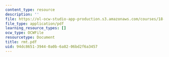 ```yaml
---
content_type: resource
description: ''
file: https://ol-ocw-studio-app-production.s3.amazonaws.com/courses/18-996-random-matrix-theory-and-its-applications-spring-2004/94dc865139440a0b6a8206bd2f6a3457_rmt.pdf
file_type: application/pdf
learning_resource_types: []
ocw_type: OCWFile
resourcetype: Document
title: rmt.pdf
uid: 94dc8651-3944-0a0b-6a82-06bd2f6a3457
---
```

